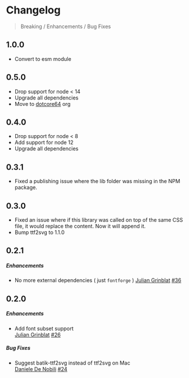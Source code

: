 # Changelog

> Breaking / Enhancements / Bug Fixes

## 1.0.0

* Convert to esm module

## 0.5.0

* Drop support for node < 14
* Upgrade all dependencies
* Move to [dotcore64](https://github.com/dotcore64) org

## 0.4.0

* Drop support for node < 8
* Add support for node 12
* Upgrade all dependencies

## 0.3.1

* Fixed a publishing issue where the lib folder
  was missing in the NPM package.

## 0.3.0

* Fixed an issue where if this library was called
  on top of the same CSS file, it would replace
  the content. Now it will append it.
* Bump ttf2svg to 1.1.0

## 0.2.1

##### Enhancements

* No more external dependencies ( just `fontforge` )
  [Julian Grinblat](https://github.com/perrin4869)
  [#36](https://github.com/agentk/fontfacegen/pull/36)

## 0.2.0

##### Enhancements

* Add font subset support  
  [Julian Grinblat](https://github.com/perrin4869)
  [#26](https://github.com/agentk/fontfacegen/pull/26)

##### Bug Fixes

* Suggest batik-ttf2svg instead of ttf2svg on Mac  
  [Daniele De Nobili](https://github.com/omoikane)
  [#24](https://github.com/agentk/fontfacegen/issues/24)
